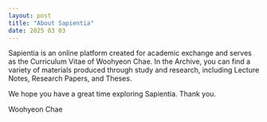 ```yaml
---
layout: post
title: "About Sapientia"
date: 2025 03 03
---
```


Sapientia is an online platform created for academic exchange and serves as the Curriculum Vitae of Woohyeon Chae. In the Archive, you can find a variety of materials produced through study and research, including Lecture Notes, Research Papers, and Theses.

We hope you have a great time exploring Sapientia. Thank you.

Woohyeon Chae